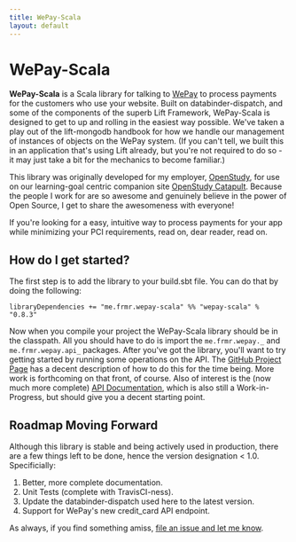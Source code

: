 ```yaml
---
title: WePay-Scala
layout: default
---
```


# WePay-Scala

**WePay-Scala** is a Scala library for talking to [WePay](http://wepay.com) to process payments for the customers who use your website. Built on databinder-dispatch, and some of the components of the superb Lift Framework, WePay-Scala is designed to get to up and rolling in the easiest way possible. We've taken a play out of the lift-mongodb handbook for how we handle our management of instances of objects on the WePay system. (If you can't tell, we built this in an application that's using Lift already, but you're not required to do so - it may just take a bit for the mechanics to become familiar.)

This library was originally developed for my employer, [OpenStudy](http://openstudy.com), for use on our learning-goal centric companion site [OpenStudy Catapult](http://catapult.openstudy.com). Because the people I work for are so awesome and genuinely believe in the power of Open Source, I get to share the awesomeness with everyone!

If you're looking for a easy, intuitive way to process payments for your app while minimizing your PCI requirements, read on, dear reader, read on.

## How do I get started?

The first step is to add the library to your build.sbt file. You can do that by doing the following:

	libraryDependencies += "me.frmr.wepay-scala" %% "wepay-scala" % "0.8.3"

Now when you compile your project the WePay-Scala library should be in the classpath. All you should have to do is import the `me.frmr.wepay._` and `me.frmr.wepay.api_` packages. After you've got the library, you'll want to try getting started by running some operations on the API. The [GitHub Project Page](htttp://github.com/farmdawgnation/wepay-scala) has a decent description of how to do this for the time being. More work is forthcoming on that front, of course. Also of interest is the (now much more complete) [API Documentation](http://wepay-scala.frmr.me/api/0.8.3), which is also still a Work-in-Progress, but should give you a decent starting point.

## Roadmap Moving Forward

Although this library is stable and being actively used in production, there are a few things left to be done, hence the version designation < 1.0. Specificially:

1. Better, more complete documentation.
2. Unit Tests (complete with TravisCI-ness).
3. Update the databinder-dispatch used here to the latest version.
4. Support for WePay's new credit_card API endpoint.

As always, if you find something amiss, [file an issue and let me know](http://github.com/farmdawgnation/wepay-scala/issues).
